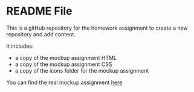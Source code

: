 # README File

This is a gitHub repository for the homework assignment to create a new repository and add content.

It includes:

* a copy of the mockup assignment HTML
* a copy of the mockup assignment CSS
* a copy of the icons folder for the mockup assignment

You can find the real mockup assignment [here](https://github.com/e-a-w/youtubewhite-mockup)